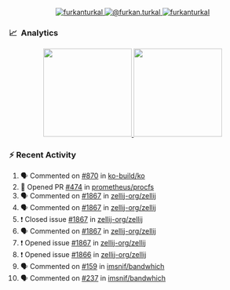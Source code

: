 <p align="center">
  <a href="https://linkedin.com/in/furkanturkal" target="blank">
    <img src="https://img.shields.io/badge/linkedin-%230077B5.svg?&style=for-the-badge&logo=linkedin&logoColor=white" alt="furkanturkal" />
  </a>
  <a href="https://medium.com/@furkan.turkal" target="blank">
    <img src="https://img.shields.io/badge/medium-%2312100E.svg?&style=for-the-badge&logo=medium&logoColor=white" alt="@furkan.turkal" />
  </a>
  <a href="https://twitter.com/furkanturkaI" target="blank">
    <img src="https://img.shields.io/badge/Twitter-1DA1F2?style=for-the-badge&logo=twitter&logoColor=white" alt="furkanturkaI" />
  </a>
</p>

### 📈 &nbsp;Analytics

<p align="center">
  <a href="https://coderstats.net/github/#Dentrax">
    <img height="180em" src="https://github-readme-stats-eight-theta.vercel.app/api?username=Dentrax&show_icons=true&theme=algolia&include_all_commits=true&count_private=true&line_height=26"/>
    <img height="180em" src="https://github-readme-stats-eight-theta.vercel.app/api/top-langs/?username=Dentrax&layout=compact&langs_count=8&theme=algolia&line_height=26"/>
  </a>
</p>

### :zap: Recent Activity

<!--START_SECTION:activity-->
1. 🗣 Commented on [#870](https://github.com/ko-build/ko/issues/870) in [ko-build/ko](https://github.com/ko-build/ko)
2. 💪 Opened PR [#474](https://github.com/prometheus/procfs/pull/474) in [prometheus/procfs](https://github.com/prometheus/procfs)
3. 🗣 Commented on [#1867](https://github.com/zellij-org/zellij/issues/1867) in [zellij-org/zellij](https://github.com/zellij-org/zellij)
4. 🗣 Commented on [#1867](https://github.com/zellij-org/zellij/issues/1867) in [zellij-org/zellij](https://github.com/zellij-org/zellij)
5. ❗️ Closed issue [#1867](https://github.com/zellij-org/zellij/issues/1867) in [zellij-org/zellij](https://github.com/zellij-org/zellij)
6. 🗣 Commented on [#1867](https://github.com/zellij-org/zellij/issues/1867) in [zellij-org/zellij](https://github.com/zellij-org/zellij)
7. ❗️ Opened issue [#1867](https://github.com/zellij-org/zellij/issues/1867) in [zellij-org/zellij](https://github.com/zellij-org/zellij)
8. ❗️ Opened issue [#1866](https://github.com/zellij-org/zellij/issues/1866) in [zellij-org/zellij](https://github.com/zellij-org/zellij)
9. 🗣 Commented on [#159](https://github.com/imsnif/bandwhich/issues/159) in [imsnif/bandwhich](https://github.com/imsnif/bandwhich)
10. 🗣 Commented on [#237](https://github.com/imsnif/bandwhich/issues/237) in [imsnif/bandwhich](https://github.com/imsnif/bandwhich)
<!--END_SECTION:activity-->

